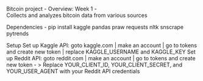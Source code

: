 Bitcoin project -
Overview: 
Week 1 -  
  Collects and analyzes bitcoin data from various sources


Dependencies -
  pip install kaggle pandas praw requests nltk snscrape pytrends

Setup
  Set up Kaggle API:
    goto kaggle.com | make an account | go to tokens and create new token | replace KAGGLE_USERNAME and KAGGLE_KEY
  Set up Reddit API:
    goto reddit.com | make an account | go to tokens and create new token
    -  > Replace YOUR_CLIENT_ID, YOUR_CLIENT_SECRET, and YOUR_USER_AGENT with your Reddit API credentials
